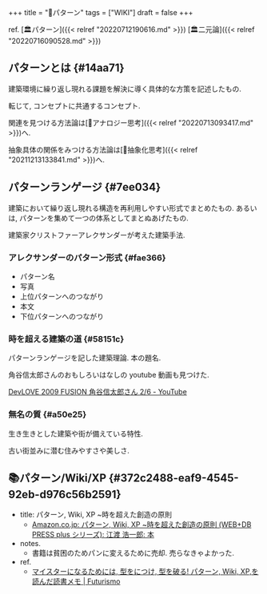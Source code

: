 +++
title = "📝パターン"
tags = ["WIKI"]
draft = false
+++

ref. [🏛パターン]({{< relref "20220712190616.md" >}}) [🏛二元論]({{< relref "20220716090528.md" >}})


## パターンとは {#14aa71}

建築環境に繰り返し現れる課題を解決に導く具体的な方策を記述したもの.

転じて, コンセプトに共通するコンセプト.

関連を見つける方法論は[📝アナロジー思考]({{< relref "20220713093417.md" >}})へ.

抽象具体の関係をみつける方法論は[📝抽象化思考]({{< relref "20211213133841.md" >}})へ.


## パターンランゲージ {#7ee034}

建築において繰り返し現れる構造を再利用しやすい形式でまとめたもの. あるいは, パターンを集めて一つの体系としてまとぬあげたもの.

建築家クリストファーアレクサンダーが考えた建築手法.


### アレクサンダーのパターン形式 {#fae366}

-   パターン名
-   写真
-   上位パターンへのつながり
-   本文
-   下位パターンへのつながり


### 時を超える建築の道 {#58151c}

パターンランゲージを記した建築理論. 本の題名.

角谷信太郎さんのおもしろいはなしの youtube 動画も見つけた.

[DevLOVE 2009 FUSION 角谷信太郎さん 2/6 - YouTube](https://www.youtube.com/watch?v=SctvxjoKDGA)


### 無名の質 {#a50e25}

生き生きとした建築や街が備えている特性.

古い街並みに潜む住みやすさや美しさ.


## 📚パターン/Wiki/XP {#372c2488-eaf9-4545-92eb-d976c56b2591}

-   title: パターン, Wiki, XP ~時を超えた創造の原則
    -   [Amazon.co.jp: パターン, Wiki, XP ~時を超えた創造の原則 (WEB+DB PRESS plus シリーズ): 江渡 浩一郎: 本](http://www.amazon.co.jp/%E3%83%91%E3%82%BF%E3%83%BC%E3%83%B3%E3%80%81Wiki%E3%80%81XP-~%E6%99%82%E3%82%92%E8%B6%85%E3%81%88%E3%81%9F%E5%89%B5%E9%80%A0%E3%81%AE%E5%8E%9F%E5%89%87-WEB-PRESS-plus%E3%82%B7%E3%83%AA%E3%83%BC%E3%82%BA/dp/4774138975)
-   notes.
    -   書籍は貧困のためパンに変えるために売却. 売らなきゃよかった.
-   ref.
    -   [マイスターになるためには, 型をにつけ, 型を破る! パターン, Wiki, XP,を読んだ読書メモ | Futurismo](http://futurismo.biz/archives/2523)
